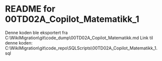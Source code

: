# README for 00TD02A_Copilot_Matematikk_1
Denne koden ble eksportert fra C:\WikiMigration\git\code_dump\00TD02A_Copilot_Matematikk.md
Link til denne koden: C:\WikiMigration\git\code_repo\SQLScripts\00TD02A_Copilot_Matematikk_1.sql
